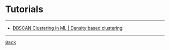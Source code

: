 # Tutorials

---

- [DBSCAN Clustering in ML | Density based clustering](https://www.geeksforgeeks.org/dbscan-clustering-in-ml-density-based-clustering/)

---

[<kbd> Back </kbd>](./../Cluster.md)

